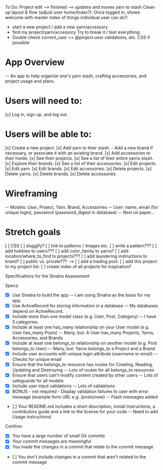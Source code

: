 To Do:
Project edit --> finished --> updates and moves yarn to stash
Clean up layout & flow (adjust user home/index?):
  Once logged in, shows welcome with master index of things individual user can do?:
 - start a new project / add a new yarn/accessory
 - find my project/yarn/accessory
Try to break it / test everything:
 - Double check current_user == @project.user validations, etc.
CSS if possible



# App Overview
  -- An app to help organize one's yarn stash, crafting accessories, and project usage and plans.
# Users will need to:
  [x] Log in, sign up, and log out.
# Users will be able to:
  [x] Create a new project.
  [x] Add yarn to their stash. - Add a new brand if necessary, or associate it with an existing brand.
  [x] Add accessories to their horde.
  [x] See their projects.
  [x] See a list of their entire yarns stash.
  [x] Explore their brands.
  [x] See a list of their accessories.
  [x] Edit projects.
  [x] Edit yarn.
  [x] Edit brands.
  [x] Edit accessories.
  [x] Delete projects.
  [x] Delete yarns.
  [x] Delete brands.
  [x] Delete accessories.
# Wireframing
  -- Models: User, Project, Yarn, Brand, Accessories
  -- User: name, email (for unique login), password (password_digest in database)
  -- Rest on paper...
# Stretch goals
  [ ] CSS
  [ ] sluggify?
  [ ] link to patterns / images etc.
  [ ] write a pattern???
  [ ] add hobbies to users???
  [ ] add color_family to yarns?
  [ ] add location/where_to_find to projects???
  [ ] add laundering instructions to brand?
  [ ] public vs. private??? -->
  [ ] add a trading post.
  [ ] add this project to my project list.
  [ ] create index of all projects for inspiration?





Specifications for the Sinatra Assessment

Specs:
- [x] Use Sinatra to build the app
    -- I am using Sinatra as the basis for my app.
- [x] Use ActiveRecord for storing information in a database
    -- My databases depend on ActiveRecord.
- [x] Include more than one model class (e.g. User, Post, Category)
    -- I have 5 categories.
- [x] Include at least one has_many relationship on your User model (e.g. User has_many Posts)
    -- Many, but: A User has_many Projects, Yarns, Accessories, and Brands
- [x] Include at least one belongs_to relationship on another model (e.g. Post belongs_to User)
    -- Many, but: Yarns belongs_to a Project and a Brand
- [x] Include user accounts with unique login attribute (username or email)
    -- Checks for unique email
- [x] Ensure that the belongs_to resource has routes for Creating, Reading, Updating and Destroying
    -- Lots of routes for all belongs_to resources
- [x] Ensure that users can't modify content created by other users
    -- Lots of safeguards for all models
- [x] Include user input validations
    -- Lots of validations
- [x] BONUS - not required - Display validation failures to user with error message (example form URL e.g. /posts/new)
    -- Flash messages added
- [.] Your README.md includes a short description, install instructions, a contributors guide and a link to the license for your code
    -- Need to add Usage instructions!

Confirm:
- [x] You have a large number of small Git commits
- [x] Your commit messages are meaningful
- [x] You made the changes in a commit that relate to the commit message
- [.] You don't include changes in a commit that aren't related to the commit message
